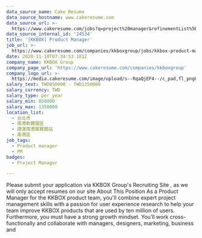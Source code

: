 ```yaml
---
data_source_name: Cake Resume
data_source_hostname: www.cakeresume.com
data_source_url: >-
  https://www.cakeresume.com/jobs?q=project%20manager&refinementList%5Blang_name%5D%5B0%5D=English&refinementList%5Bsalary_type%5D=per_year&range%5Bsalary_range%5D%5Bmin%5D=1000000&page=2
data_source_internal_id: '24534'
title: '[KKBOX] Product Manager'
job_url: >-
  https://www.cakeresume.com/companies/kkboxgroup/jobs/kkbox-product-manager-planner
date: 2020-11-10T07:34:53.181Z
company_name: KKBOX Group
company_page_url: 'https://www.cakeresume.com/companies/kkboxgroup'
company_logo_url: >-
  https://media.cakeresume.com/image/upload/s--RqaQjEF4--/c_pad,fl_png8,h_200,w_200/v1604375754/f9qlpok430hwd4k1zx95.png
salary_text: TWD850000 - TWD1350000
salary_currency: TWD
salary_type: per_year
salary_min: 850000
salary_max: 1350000
location_list:
  - 台北市
  - 南港軟體園區
  - 捷運南港展覽館站
  - 南港區
job_tags:
  - Product manager
  - PM
badges:
  - Project Manager

---
```


Please submit your application via KKBOX Group's Recruiting Site , as we will only accept resumes on our site About This Position As a Product Manager for the KKBOX product team, you'll combine expert project management skills with a passion for user experience research to help your team improve KKBOX products that are used by ten million of users. Furthermore, you must have a strong growth mindset. You’ll work cross-functionally and collaborate with managers, designers, marketing, business and 